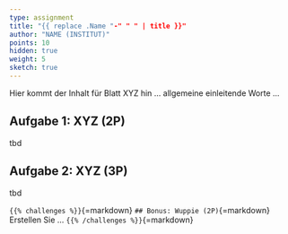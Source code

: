 ```yaml
---
type: assignment
title: "{{ replace .Name "-" " " | title }}"
author: "NAME (INSTITUT)"
points: 10
hidden: true
weight: 5
sketch: true
---
```



Hier kommt der Inhalt für Blatt XYZ hin ... allgemeine einleitende Worte ...

## Aufgabe 1: XYZ (2P)

tbd

## Aufgabe 2: XYZ (3P)

tbd



`{{% challenges %}}`{=markdown}
`## Bonus: Wuppie (2P)`{=markdown}
Erstellen Sie ...
`{{% /challenges %}}`{=markdown}

